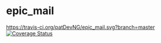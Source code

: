 # epic_mail
https://travis-ci.org/patDevNG/epic_mail.svg?branch=master
[![Coverage Status](https://coveralls.io/repos/github/patDevNG/epic_mail/badge.svg?branch=master)](https://coveralls.io/github/patDevNG/epic_mail?branch=master)
